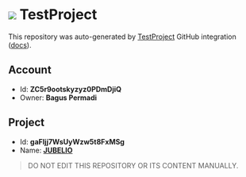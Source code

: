 # ![](https://s3.amazonaws.com/storage-static.testproject.io/logos/TP-Logo-Square.svg) TestProject

This repository was auto-generated by [TestProject](https://testproject.io) GitHub integration ([docs](https://docs.testproject.io/testproject-integrations/github-integration)).

## Account
* Id: **ZC5r9ootskyzyz0PDmDjiQ**
* Owner: **Bagus Permadi**

## Project
* Id: **gaFljj7WsUyWzw5t8FxMSg**
* Name: **[JUBELIO](https://app.testproject.io/#/projects/850015/tests)**

> DO NOT EDIT THIS REPOSITORY OR ITS CONTENT MANUALLY.